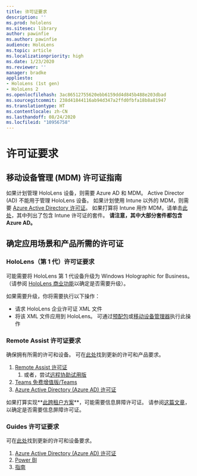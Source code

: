 ```yaml
---
title: 许可证要求
description: ''
ms.prod: hololens
ms.sitesec: library
author: pawinfie
ms.author: pawinfie
audience: HoloLens
ms.topic: article
ms.localizationpriority: high
ms.date: 1/23/2020
ms.reviewer: ''
manager: bradke
appliesto:
- HoloLens (1st gen)
- HoloLens 2
ms.openlocfilehash: 3ac86512755620ebb6159dd4d845b488e203dbad
ms.sourcegitcommit: 238d41844116ab94d347a2ffd0fbfa18b8a81947
ms.translationtype: HT
ms.contentlocale: zh-CN
ms.lasthandoff: 08/24/2020
ms.locfileid: "10956758"
---
```

# 许可证要求

## 移动设备管理 (MDM) 许可证指南

如果计划管理 HoloLens 设备，则需要 Azure AD 和 MDM。 Active Director (AD) 不能用于管理 HoloLens 设备。
如果计划使用 Intune 以外的 MDM，则需要 [Azure Active Directory 许可证](https://docs.microsoft.com/azure/active-directory/fundamentals/active-directory-whatis)。
如果打算将 Intune 用作 MDM，请单击[此处](https://docs.microsoft.com/intune/fundamentals/licenses)，其中列出了包含 Intune 许可证的套件。 **请注意，其中大部分套件都包含 Azure AD。**

## 确定应用场景和产品所需的许可证

### HoloLens（第 1 代）许可证要求

可能需要将 HoloLens 第 1 代设备升级为 Windows Holographic for Business。 （请参阅 [HoloLens 商业功能](holoLens-commercial-features.md#feature-comparison-between-editions)以确定是否需要升级）。

 如果需要升级，你将需要执行以下操作：

- 请求 HoloLens 企业许可证 XML 文件
- 将该 XML 文件应用到 HoloLens。 可通过[预配包](hololens-provisioning.md)或[移动设备管理器](https://docs.microsoft.com/intune/configuration/holographic-upgrade)执行此操作

### Remote Assist 许可证要求

确保拥有所需的许可和设备。 可在[此处](https://docs.microsoft.com/dynamics365/mixed-reality/remote-assist/requirements)找到更新的许可和产品要求。

1. [Remote Assist 许可证](https://docs.microsoft.com/dynamics365/mixed-reality/remote-assist/buy-and-deploy-remote-assist)
    1. 或者，尝试[远程协助试用版](https://docs.microsoft.com/dynamics365/mixed-reality/remote-assist/try-remote-assist)
1. [Teams 免费增值版/Teams](https://products.office.com/microsoft-teams/free)
1. [Azure Active Directory (Azure AD) 许可证](https://docs.microsoft.com/azure/active-directory/fundamentals/active-directory-whatis)

如果打算实现**[此跨租户方案](https://docs.microsoft.com/dynamics365/mixed-reality/remote-assist/cross-tenant-overview#scenario-2-leasing-services-to-other-tenants)**，可能需要信息屏障许可证。 请参阅[这篇文章](https://docs.microsoft.com/dynamics365/mixed-reality/remote-assist/cross-tenant-licensing-implementation#step-1-determine-if-information-barriers-are-necessary)，以确定是否需要信息屏障许可证。

### Guides 许可证要求

可在[此处](https://docs.microsoft.com/dynamics365/mixed-reality/guides/requirements)找到更新的许可和设备要求。

1. [Azure Active Directory (Azure AD) 许可证](https://docs.microsoft.com/azure/active-directory/fundamentals/active-directory-whatis)
1. [Power BI](https://powerbi.microsoft.com/desktop/)
1. [指南](https://docs.microsoft.com/dynamics365/mixed-reality/guides/setup)
